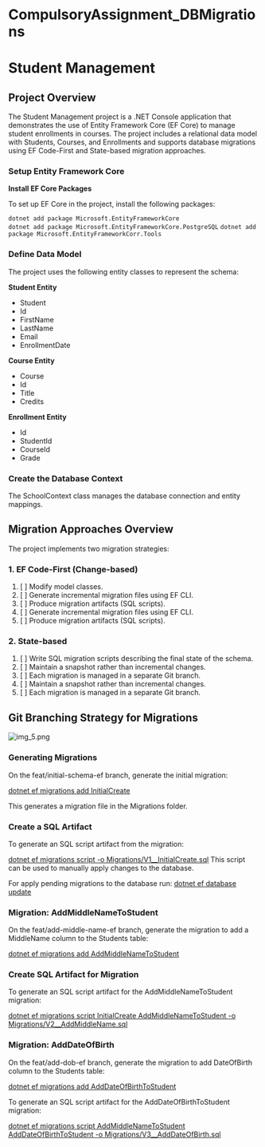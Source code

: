 # CompulsoryAssignment_DBMigrations


# **Student Management**

## **Project Overview**

The Student Management project is a .NET Console application that demonstrates the use of Entity Framework Core (EF Core) to manage student enrollments in courses.
The project includes a relational data model with Students, Courses, and Enrollments and supports database migrations using EF Code-First and State-based migration approaches.

### Setup Entity Framework Core

**Install EF Core Packages**

To set up EF Core in the project, install the following packages:

`dotnet add package Microsoft.EntityFrameworkCore`         
`dotnet add package Microsoft.EntityFrameworkCore.PostgreSQL`
`dotnet add package Microsoft.EntityFrameworkCorr.Tools`

### Define Data Model

The project uses the following entity classes to represent the schema:

**Student Entity**
* Student
* Id
* FirstName
* LastName
* Email
* EnrollmentDate


**Course Entity**

* Course
* Id
* Title
* Credits

**Enrollment Entity**

* Id
* StudentId
* CourseId
* Grade


### Create the Database Context

The SchoolContext class manages the database connection and entity mappings.

## Migration Approaches Overview

The project implements two migration strategies:

### 1. EF Code-First (Change-based)

1. [ ] Modify model classes.
3. [ ] Generate incremental migration files using EF CLI.
5. [ ] Produce migration artifacts (SQL scripts).
2. [ ] Generate incremental migration files using EF CLI.
3. [ ] Produce migration artifacts (SQL scripts).


### 2. State-based

1. [ ] Write SQL migration scripts describing the final state of the schema.
3. [ ] Maintain a snapshot rather than incremental changes.
5. [ ] Each migration is managed in a separate Git branch.
2. [ ] Maintain a snapshot rather than incremental changes.
3. [ ] Each migration is managed in a separate Git branch.


## Git Branching Strategy for Migrations

![img_5.png](img_5.png)


### **Generating Migrations**
On the feat/initial-schema-ef branch, generate the initial migration:

[dotnet ef migrations add InitialCreate]()

This generates a migration file in the Migrations folder.

### Create a SQL Artifact

To generate an SQL script artifact from the migration:

[dotnet ef migrations script -o Migrations/V1__InitialCreate.sql]()
This script can be used to manually apply changes to the database.

For apply pending migrations to the database run:
[dotnet ef database update]()


### Migration: AddMiddleNameToStudent

On the feat/add-middle-name-ef branch, generate the migration to add a MiddleName column to the Students table:

[dotnet ef migrations add AddMiddleNameToStudent]()

### Create SQL Artifact for Migration

To generate an SQL script artifact for the AddMiddleNameToStudent migration:

[dotnet ef migrations script InitialCreate AddMiddleNameToStudent -o Migrations/V2__AddMiddleName.sql]()

### Migration: AddDateOfBirth
On the feat/add-dob-ef branch, generate the migration to add DateOfBirth column to the Students table:

[dotnet ef migrations add AddDateOfBirthToStudent]()

To generate an SQL script artifact for the AddDateOfBirthToStudent migration:

[dotnet ef migrations script AddMiddleNameToStudent AddDateOfBirthToStudent -o Migrations/V3__AddDateOfBirth.sql]()
